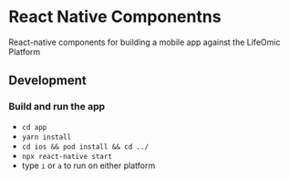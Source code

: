 # React Native Componentns

React-native components for building a mobile app against the LifeOmic Platform

## Development

### Build and run the app

-   `cd app`
-   `yarn install`
-   `cd ios && pod install && cd ../`
-   `npx react-native start`
-   type `i` or `a` to run on either platform
